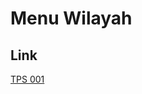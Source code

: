 # Menu Wilayah

## Link

[TPS 001](https://github.com/gigit-pemilu/pemilu-2024-95-papua-pegunungan/tree/main/pileg-dpr/hitung-suara/sub/95-papua-pegunungan/sub/05-mamberamo-tengah/sub/02-kelila/sub/2011-kindok/sub/001-tps)

